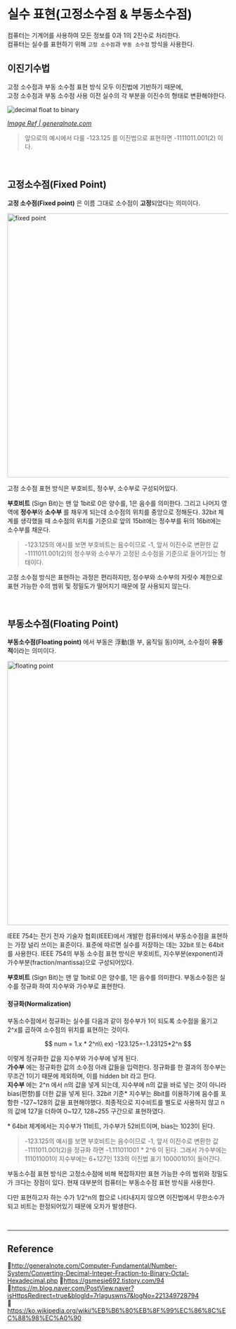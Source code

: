 # 실수 표현(고정소수점 & 부동소수점)

컴퓨터는 기계어를 사용하여 모든 정보를 0과 1의 2진수로 처리한다.  
컴퓨터는 실수를 표현하기 위해 `고정 소수점`과 `부동 소수점` 방식을 사용한다.

## 이진기수법

고정 소수점과 부동 소수점 표현 방식 모두 이진법에 기반하기 때문에,  
고정 소수점과 부동 소수점 사용 이전 실수의 각 부분을 이진수의 형태로 변환해야한다.

![decimal float to binary](https://user-images.githubusercontent.com/66757141/207567225-f4db8d8c-4e76-4f26-9179-2c6a379abae8.png)

_[Image Ref | generalnote.com](http://generalnote.com/Computer-Fundamental/Number-System/Converting-Decimal-Integer-Fraction-to-Binary-Octal-Hexadecimal.php)_

> 앞으로의 예시에서 다룰 -123.125 를 이진법으로 표현하면 -1111011.001(2) 이다.

<br/>

## 고정소수점(Fixed Point)

**고정 소수점(Fixed point)** 은 이름 그대로 소수점이 **고정**되었다는 의미이다.

<img src="https://user-images.githubusercontent.com/66757141/207578670-0d013e5e-103f-413e-9641-00424648466b.png" alt="fixed point" width ="600"/>

고정 소수점 표현 방식은 부호비트, 정수부, 소수부로 구성되어있다.

**부호비트** (Sign Bit)는 맨 앞 1bit로 0은 양수를, 1은 음수를 의미한다.
그리고 나머지 영역에 **정수부**와 **소수부** 를 채우게 되는데 소수점의 위치를 중앙으로 정해둔다. 32bit 체계를 생각했을 때 소수점의 위치를 기준으로 앞의 15bit에는 정수부를 뒤의 16bit에는 소수부를 채운다.

> -123.125의 예시를 보면 부호비트는 음수이므로 -1, 앞서 이진수로 변환한 값 -1111011.001(2)의 정수부와 소수부가 고정된 소수점을 기준으로 들어가있는 형태이다.

고정 소수점 방식은 표현하는 과정은 편리하지만, 정수부와 소수부의 자릿수 제한으로 표현 가능한 수의 범위 및 정밀도가 떨어지기 때문에 잘 사용되지 않는다.

<br/>

## 부동소수점(Floating Point)

**부동소수점(Floating point)** 에서 부동은 浮動(뜰 부, 움직일 동)이며, 소수점이 **유동적**이라는 의미이다.

<img src="https://user-images.githubusercontent.com/66757141/207578698-d908f5eb-2ce8-4866-b7ae-3f81eaa3bed0.png" alt="floating point" width ="600"/>

IEEE 754는 전기 전자 기술자 협회(IEEE)에서 개발한 컴퓨터에서 부동소수점을 표현하는 가장 널리 쓰이는 표준이다. 표준에 따르면 실수를 저장하는 데는 32bit 또는 64bit를 사용한다. IEEE 754의 부동 소수점 표현 방식은 부호비트, 지수부분(exponent)과 가수부분(fraction/mantissa)으로 구성되어있다.

**부호비트** (Sign Bit)는 맨 앞 1bit로 0은 양수를, 1은 음수를 의미한다.
부동소수점은 실수를 정규화 하여 지수부와 가수부로 표현한다.

#### 정규화(Normalization)

부동소수점에서 정규화는 실수를 다음과 같이 정수부가 1이 되도록 소수점을 옮기고 2^x를 곱하여 소수점의 위치를 표현하는 것이다.

$$
num = 1.x * 2^n\\
ex) -123.125=-1.23125*2^n
$$

이렇게 정규화한 값을 지수부와 가수부에 넣게 된다.  
**가수부** 에는 정규화한 값의 소수점 아래 값들을 입력한다. 정규화를 한 결과의 정수부는 무조건 1이기 때문에 제외하며, 이를 hidden bit 라고 한다.  
**지수부** 에는 2^n 에서 n의 값을 넣게 되는데, 지수부에 n의 값을 바로 넣는 것이 아니라 bias(편향)를 더한 값을 넣게 된다. 32bit 기준\* 지수부는 8bit를 이용하기에 음수를 포함한 -127~128의 값을 표현해야했다. 최종적으로 지수비트를 별도로 사용하지 않고 n의 값에 127을 더하여 0~127, 128~255 구간으로 표현하였다.

\* 64bit 체계에서는 지수부가 11비트, 가수부가 52비트이며, bias는 1023이 된다.

> -123.125의 예시를 보면 부호비트는 음수이므로 -1, 앞서 이진수로 변환한 값 -1111011.001(2)을 정규화 하면 -1.111011001 \* 2^6 이 된다. 그래서 가수부에는 111011001이 지수부에는 6+127인 133의 이진법 표기 10000101이 들어간다.

부동소수점 표현 방식은 고정소수점에 비해 복잡하지만 표현 가능한 수의 범위와 정밀도가 크다는 장점이 있다. 현재 대부분의 컴퓨터는 부동소수점 표현 방식을 사용한다.

다만 표현하고자 하는 수가 1/2^n의 합으로 나타내지지 않으면 이진법에서 무한소수가 되고 비트는 한정되어있기 때문에 오차가 발생한다.

<br/>

---

## Reference

📄http://generalnote.com/Computer-Fundamental/Number-System/Converting-Decimal-Integer-Fraction-to-Binary-Octal-Hexadecimal.php
📄https://gsmesie692.tistory.com/94  
📄https://m.blog.naver.com/PostView.naver?isHttpsRedirect=true&blogId=7rlaguswns7&logNo=221349728794  
📄https://ko.wikipedia.org/wiki/%EB%B6%80%EB%8F%99%EC%86%8C%EC%88%98%EC%A0%90
